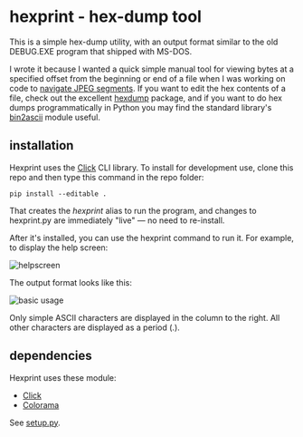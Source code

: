 # hexprint - hex-dump tool
This is a simple hex-dump utility, with an output format similar to the old DEBUG.EXE program that shipped with MS-DOS.

I wrote it because I wanted a quick simple manual tool for viewing bytes at a specified offset from the beginning or end of a file when I was working on code to [navigate JPEG segments](https://github.com/dmahugh/jpeg-segments). If you want to edit the hex contents of a file, check out the excellent [hexdump](https://pypi.python.org/pypi/hexdump) package, and if you want to do hex dumps programmatically in Python you may find the standard library's [bin2ascii](https://docs.python.org/3/library/binascii.html) module useful.

## installation

Hexprint uses the [Click](http://click.pocoo.org/5/) CLI library. To install for development use, clone this repo and then type this command in the repo folder:

```pip install --editable .```

That creates the *hexprint* alias to run the program, and changes to hexprint.py are immediately "live" — no need to re-install.

After it's installed, you can use the hexprint command to run it. For example, to display the help screen:

![helpscreen](images/helpscreen.png)

The output format looks like this:

![basic usage](images/basicusage.png)

Only simple ASCII characters are displayed in the column to the right. All other characters are displayed as a period (.).

## dependencies
Hexprint uses these module:

* [Click](https://pypi.python.org/pypi/click)
* [Colorama](https://pypi.python.org/pypi/colorama)

See [setup.py](https://github.com/dmahugh/hexprint/blob/master/setup.py).
